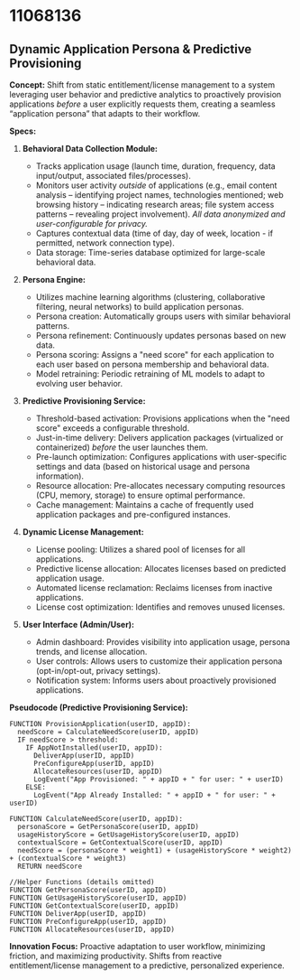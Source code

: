 # 11068136

## Dynamic Application Persona & Predictive Provisioning

**Concept:** Shift from static entitlement/license management to a system leveraging user behavior and predictive analytics to proactively provision applications *before* a user explicitly requests them, creating a seamless “application persona” that adapts to their workflow.

**Specs:**

1.  **Behavioral Data Collection Module:**
    *   Tracks application usage (launch time, duration, frequency, data input/output, associated files/processes).
    *   Monitors user activity *outside* of applications (e.g., email content analysis – identifying project names, technologies mentioned; web browsing history – indicating research areas; file system access patterns – revealing project involvement). *All data anonymized and user-configurable for privacy.*
    *   Captures contextual data (time of day, day of week, location - if permitted, network connection type).
    *   Data storage: Time-series database optimized for large-scale behavioral data.

2.  **Persona Engine:**
    *   Utilizes machine learning algorithms (clustering, collaborative filtering, neural networks) to build application personas.
    *   Persona creation: Automatically groups users with similar behavioral patterns.
    *   Persona refinement: Continuously updates personas based on new data.
    *   Persona scoring: Assigns a "need score" for each application to each user based on persona membership and behavioral data.
    *   Model retraining: Periodic retraining of ML models to adapt to evolving user behavior.

3.  **Predictive Provisioning Service:**
    *   Threshold-based activation: Provisions applications when the "need score" exceeds a configurable threshold.
    *   Just-in-time delivery: Delivers application packages (virtualized or containerized) *before* the user launches them.
    *   Pre-launch optimization: Configures applications with user-specific settings and data (based on historical usage and persona information).
    *   Resource allocation: Pre-allocates necessary computing resources (CPU, memory, storage) to ensure optimal performance.
    *   Cache management: Maintains a cache of frequently used application packages and pre-configured instances.

4.  **Dynamic License Management:**
    *   License pooling: Utilizes a shared pool of licenses for all applications.
    *   Predictive license allocation: Allocates licenses based on predicted application usage.
    *   Automated license reclamation: Reclaims licenses from inactive applications.
    *   License cost optimization: Identifies and removes unused licenses.

5.  **User Interface (Admin/User):**
    *   Admin dashboard: Provides visibility into application usage, persona trends, and license allocation.
    *   User controls: Allows users to customize their application persona (opt-in/opt-out, privacy settings).
    *   Notification system: Informs users about proactively provisioned applications.

**Pseudocode (Predictive Provisioning Service):**

```
FUNCTION ProvisionApplication(userID, appID):
  needScore = CalculateNeedScore(userID, appID)
  IF needScore > threshold:
    IF AppNotInstalled(userID, appID):
      DeliverApp(userID, appID)
      PreConfigureApp(userID, appID)
      AllocateResources(userID, appID)
      LogEvent("App Provisioned: " + appID + " for user: " + userID)
    ELSE:
      LogEvent("App Already Installed: " + appID + " for user: " + userID)

FUNCTION CalculateNeedScore(userID, appID):
  personaScore = GetPersonaScore(userID, appID)
  usageHistoryScore = GetUsageHistoryScore(userID, appID)
  contextualScore = GetContextualScore(userID, appID)
  needScore = (personaScore * weight1) + (usageHistoryScore * weight2) + (contextualScore * weight3)
  RETURN needScore

//Helper Functions (details omitted)
FUNCTION GetPersonaScore(userID, appID)
FUNCTION GetUsageHistoryScore(userID, appID)
FUNCTION GetContextualScore(userID, appID)
FUNCTION DeliverApp(userID, appID)
FUNCTION PreConfigureApp(userID, appID)
FUNCTION AllocateResources(userID, appID)
```

**Innovation Focus:** Proactive adaptation to user workflow, minimizing friction, and maximizing productivity.  Shifts from reactive entitlement/license management to a predictive, personalized experience.